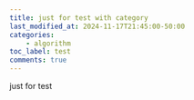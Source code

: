 ```yaml
---
title: just for test with category
last_modified_at: 2024-11-17T21:45:00-50:00
categories: 
    - algorithm
toc_label: test
comments: true
---
```


just for test